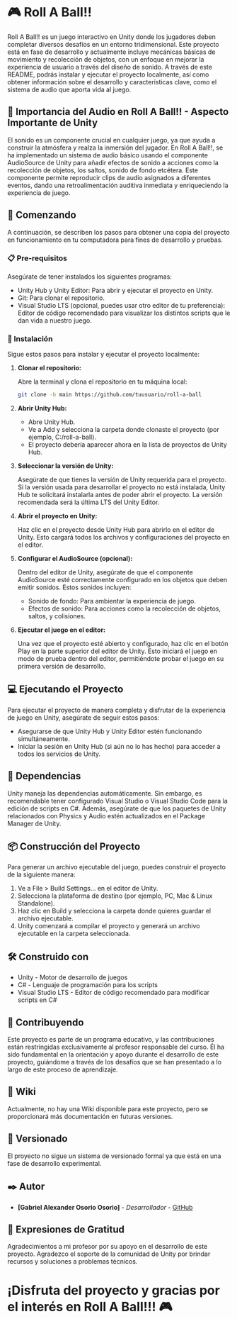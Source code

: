 # 🎮 Roll A Ball!!

Roll A Ball!! es un juego interactivo en Unity donde los jugadores deben completar diversos desafíos en un entorno tridimensional. Este proyecto está en fase de desarrollo y actualmente incluye mecánicas básicas de movimiento y recolección de objetos, con un enfoque en mejorar la experiencia de usuario a través del diseño de sonido. A través de este README, podrás instalar y ejecutar el proyecto localmente, así como obtener información sobre el desarrollo y características clave, como el sistema de audio que aporta vida al juego.

## 🎵 Importancia del Audio en Roll A Ball!! - Aspecto Importante de Unity

El sonido es un componente crucial en cualquier juego, ya que ayuda a construir la atmósfera y realza la inmersión del jugador. En Roll A Ball!!, se ha implementado un sistema de audio básico usando el componente AudioSource de Unity para añadir efectos de sonido a acciones como la recolección de objetos, los saltos, sonido de fondo etcétera. Este componente permite reproducir clips de audio asignados a diferentes eventos, dando una retroalimentación auditiva inmediata y enriqueciendo la experiencia de juego.

## 🚀 Comenzando

A continuación, se describen los pasos para obtener una copia del proyecto en funcionamiento en tu computadora para fines de desarrollo y pruebas.

### 📋 Pre-requisitos

Asegúrate de tener instalados los siguientes programas:

- Unity Hub y Unity Editor: Para abrir y ejecutar el proyecto en Unity.
- Git: Para clonar el repositorio.
- Visual Studio LTS (opcional, puedes usar otro editor de tu preferencia): Editor de código recomendado para visualizar los distintos scripts que le dan vida a nuestro juego.

### 🔧 Instalación

Sigue estos pasos para instalar y ejecutar el proyecto localmente:

1. **Clonar el repositorio:**

   Abre la terminal y clona el repositorio en tu máquina local:
   ```bash
   git clone -b main https://github.com/tuusuario/roll-a-ball
   ```

2. **Abrir Unity Hub:**

   - Abre Unity Hub.
   - Ve a Add y selecciona la carpeta donde clonaste el proyecto (por ejemplo, C:/roll-a-ball).
   - El proyecto debería aparecer ahora en la lista de proyectos de Unity Hub.

3. **Seleccionar la versión de Unity:** 

   Asegúrate de que tienes la versión de Unity requerida para el proyecto. Si la versión usada para desarrollar el proyecto no está instalada, Unity Hub te solicitará instalarla antes de poder abrir el proyecto. La versión recomendada será la última LTS del Unity Editor.

4. **Abrir el proyecto en Unity:** 

   Haz clic en el proyecto desde Unity Hub para abrirlo en el editor de Unity. Esto cargará todos los archivos y configuraciones del proyecto en el editor.

5. **Configurar el AudioSource (opcional):**

   Dentro del editor de Unity, asegúrate de que el componente AudioSource esté correctamente configurado en los objetos que deben emitir sonidos. Estos sonidos incluyen:
   - Sonido de fondo: Para ambientar la experiencia de juego.
   - Efectos de sonido: Para acciones como la recolección de objetos, saltos, y colisiones.

6. **Ejecutar el juego en el editor:**

   Una vez que el proyecto esté abierto y configurado, haz clic en el botón Play en la parte superior del editor de Unity. Esto iniciará el juego en modo de prueba dentro del editor, permitiéndote probar el juego en su primera versión de desarrollo.

## 💻 Ejecutando el Proyecto

Para ejecutar el proyecto de manera completa y disfrutar de la experiencia de juego en Unity, asegúrate de seguir estos pasos:

- Asegurarse de que Unity Hub y Unity Editor estén funcionando simultáneamente.
- Iniciar la sesión en Unity Hub (si aún no lo has hecho) para acceder a todos los servicios de Unity.

## 🔨 Dependencias

Unity maneja las dependencias automáticamente. Sin embargo, es recomendable tener configurado Visual Studio o Visual Studio Code para la edición de scripts en C#. Además, asegúrate de que los paquetes de Unity relacionados con Physics y Audio estén actualizados en el Package Manager de Unity.

## 📦 Construcción del Proyecto

Para generar un archivo ejecutable del juego, puedes construir el proyecto de la siguiente manera:

1. Ve a File > Build Settings... en el editor de Unity.
2. Selecciona la plataforma de destino (por ejemplo, PC, Mac & Linux Standalone).
3. Haz clic en Build y selecciona la carpeta donde quieres guardar el archivo ejecutable.
4. Unity comenzará a compilar el proyecto y generará un archivo ejecutable en la carpeta seleccionada.

## 🛠️ Construido con

- Unity - Motor de desarrollo de juegos
- C# - Lenguaje de programación para los scripts
- Visual Studio LTS - Editor de código recomendado para modificar scripts en C#

## 👥 Contribuyendo

Este proyecto es parte de un programa educativo, y las contribuciones están restringidas exclusivamente al profesor responsable del curso. Él ha sido fundamental en la orientación y apoyo durante el desarrollo de este proyecto, guiándome a través de los desafíos que se han presentado a lo largo de este proceso de aprendizaje.

## 📖 Wiki

Actualmente, no hay una Wiki disponible para este proyecto, pero se proporcionará más documentación en futuras versiones.

## 📌 Versionado

El proyecto no sigue un sistema de versionado formal ya que está en una fase de desarrollo experimental.

## ✒️ Autor

* **[Gabriel Alexander Osorio Osorio]** - *Desarrollador* - [GitHub](https://github.com/tuusuario)

## 🎁 Expresiones de Gratitud

Agradecimientos a mi profesor por su apoyo en el desarrollo de este proyecto.
Agradezco el soporte de la comunidad de Unity por brindar recursos y soluciones a problemas técnicos.

# ¡Disfruta del proyecto y gracias por el interés en Roll A Ball!!! 🎮
